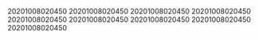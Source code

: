 20201008020450
20201008020450
20201008020450
20201008020450
20201008020450
20201008020450
20201008020450
20201008020450
20201008020450
